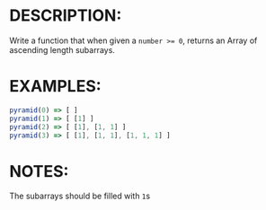 # DESCRIPTION:
Write a function that when given a `number >= 0`, returns an Array of ascending length subarrays.

# EXAMPLES:
```js
pyramid(0) => [ ]
pyramid(1) => [ [1] ]
pyramid(2) => [ [1], [1, 1] ]
pyramid(3) => [ [1], [1, 1], [1, 1, 1] ]
```

# NOTES:
The subarrays should be filled with `1`s